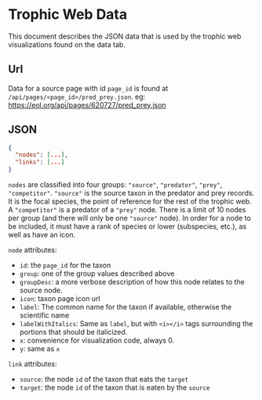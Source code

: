 # Trophic Web Data

This document describes the JSON data that is used by the trophic web visualizations found on the data tab. 

## Url
Data for a source page with id `page_id` is found at `/api/pages/<page_id>/pred_prey.json`. eg: https://eol.org/api/pages/620727/pred_prey.json

## JSON
```json
{
  "nodes": [...],
  "links": [...]
}
```

`nodes` are classified into four groups: `"source"`, `"predator"`, `"prey"`, `"competitor"`. `"source"` is the source taxon in the predator and prey records. It is the focal species, the point of reference for the rest of the trophic web. A `"competitor"` is a predator of a `"prey"` node. There is a limit of 10 nodes per group (and there will only be one `"source"` node). In order for a node to be included, it must have a rank of species or lower (subspecies, etc.), as well as have an icon.

`node` attributes:
  * `id`: the `page_id` for the taxon 
  * `group`: one of the group values described above
  * `groupDesc`: a more verbose description of how this node relates to the source node.
  * `icon`: taxon page icon url
  * `label`: The common name for the taxon if available, otherwise the scientific name
  * `labelWithItalics`: Same as `label`, but with `<i></i>` tags surrounding the portions that should be italicized.
  * `x`: convenience for visualization code, always 0.
  * `y`: same as `x`

`link` attributes:
  * `source`: the node `id` of the taxon that eats the `target`
  * `target`: the node `id` of the taxon that is eaten by the `source`

